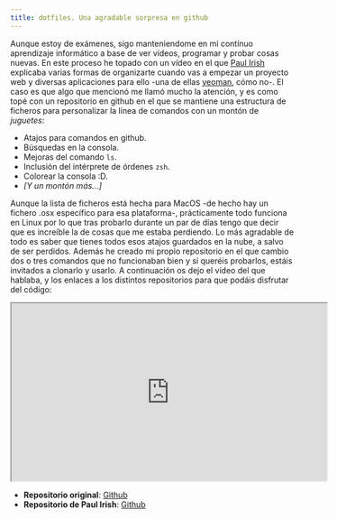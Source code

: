 ```yaml
---
title: dotfiles. Una agradable sorpresa en github
---
```


Aunque estoy de exámenes, sigo manteniendome en mi contínuo aprendizaje informático a base de ver vídeos, programar y probar cosas nuevas. En este proceso he topado con un vídeo en el que [Paul Irish](http://www.paulirish.com/) explicaba varias formas de organizarte cuando vas a empezar un proyecto web y diversas aplicaciones para ello -una de ellas [yeoman](http://yeoman.io/), cómo no-. El caso es que algo que mencionó me llamó mucho la atención, y es como topé con un repositorio en github en el que se mantiene una estructura de ficheros para personalizar la línea de comandos con un montón de *juguetes*:

 - Atajos para comandos en github.
 - Búsquedas en la consola.
 - Mejoras del comando `ls`.
 - Inclusión del intérprete de órdenes `zsh`.
 - Colorear la consola :D.
 - *[Y un montón más...]*

Aunque la lista de ficheros está hecha para MacOS -de hecho hay un fichero .osx específico para esa plataforma-, prácticamente todo funciona en Linux por lo que tras probarlo durante un par de días tengo que decir que es increíble la de cosas que me estaba perdiendo. Lo más agradable de todo es saber que tienes todos esos atajos guardados en la nube, a salvo de ser perdidos. Además he creado mi propio repositorio en el que cambio dos o tres comandos que no funcionaban bien y sí queréis probarlos, estáis invitados a clonarlo y usarlo. A continuación os dejo el vídeo del que hablaba, y los enlaces a los distintos repositorios para que podáis disfrutar del código:

<iframe width="560" height="315" src="https://www.youtube.com/embed/vDbbz-BdyYc" allowfullscreen></iframe>

 - **Repositorio original**: [Github](https://github.com/mathiasbynens/dotfiles)
 - **Repositorio de Paul Irish**: [Github](https://github.com/paulirish/dotfiles)
